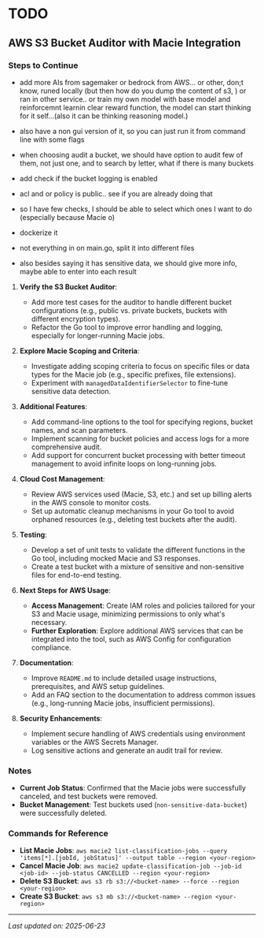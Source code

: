 # TODO

## AWS S3 Bucket Auditor with Macie Integration

### Steps to Continue

- add more AIs from sagemaker or bedrock from AWS... or other, don;t know, runed locally (but then how do you dump the content of s3, ) or ran in other service.. or train my own model with base model and reinforcemnt learnin clear reward function, the model can start thinking for it self...(also it can be thinking reasoning model.)

- also have a non gui version of it, so you can just run it from command line with some flags
- when choosing audit a bucket, we should have option to audit few of them, not just one, and to search by letter, what if there is many buckets
- add check if the bucket logging is enabled
- acl and or policy is public.. see if you are already doing that
 - so I have few checks, I should be able to select which ones I want to do (especially because Macie o)
- dockerize it
- not everything in on main.go, split it into different files
- also besides saying it has sensitive data, we should give more info, maybe able to enter into each result

1. **Verify the S3 Bucket Auditor**:
   - Add more test cases for the auditor to handle different bucket configurations (e.g., public vs. private buckets, buckets with different encryption types).
   - Refactor the Go tool to improve error handling and logging, especially for longer-running Macie jobs.

2. **Explore Macie Scoping and Criteria**:
   - Investigate adding scoping criteria to focus on specific files or data types for the Macie job (e.g., specific prefixes, file extensions).
   - Experiment with `managedDataIdentifierSelector` to fine-tune sensitive data detection.

3. **Additional Features**:
   - Add command-line options to the tool for specifying regions, bucket names, and scan parameters.
   - Implement scanning for bucket policies and access logs for a more comprehensive audit.
   - Add support for concurrent bucket processing with better timeout management to avoid infinite loops on long-running jobs.

4. **Cloud Cost Management**:
   - Review AWS services used (Macie, S3, etc.) and set up billing alerts in the AWS console to monitor costs.
   - Set up automatic cleanup mechanisms in your Go tool to avoid orphaned resources (e.g., deleting test buckets after the audit).

5. **Testing**:
   - Develop a set of unit tests to validate the different functions in the Go tool, including mocked Macie and S3 responses.
   - Create a test bucket with a mixture of sensitive and non-sensitive files for end-to-end testing.

6. **Next Steps for AWS Usage**:
   - **Access Management**: Create IAM roles and policies tailored for your S3 and Macie usage, minimizing permissions to only what's necessary.
   - **Further Exploration**: Explore additional AWS services that can be integrated into the tool, such as AWS Config for configuration compliance.

7. **Documentation**:
   - Improve `README.md` to include detailed usage instructions, prerequisites, and AWS setup guidelines.
   - Add an FAQ section to the documentation to address common issues (e.g., long-running Macie jobs, insufficient permissions).

8. **Security Enhancements**:
   - Implement secure handling of AWS credentials using environment variables or the AWS Secrets Manager.
   - Log sensitive actions and generate an audit trail for review.

### Notes

- **Current Job Status**: Confirmed that the Macie jobs were successfully canceled, and test buckets were removed.
- **Bucket Management**: Test buckets used (`non-sensitive-data-bucket`) were successfully deleted.

### Commands for Reference

- **List Macie Jobs**: `aws macie2 list-classification-jobs --query 'items[*].[jobId, jobStatus]' --output table --region <your-region>`
- **Cancel Macie Job**: `aws macie2 update-classification-job --job-id <job-id> --job-status CANCELLED --region <your-region>`
- **Delete S3 Bucket**: `aws s3 rb s3://<bucket-name> --force --region <your-region>`
- **Create S3 Bucket**: `aws s3 mb s3://<bucket-name> --region <your-region>`

---

_Last updated on: 2025-06-23_
